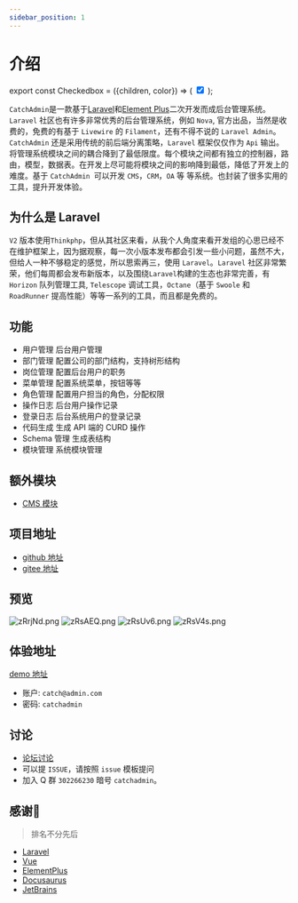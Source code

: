 ```yaml
---
sidebar_position: 1
---
```

# 介绍
export const Checkedbox = ({children, color}) => (
    <input type="checkbox" checked/>
);

`CatchAdmin`是一款基于[Laravel](https://laravel.com)和[Element Plus](https://element-plus.org)二次开发而成后台管理系统。`Laravel` 社区也有许多非常优秀的后台管理系统，例如 `Nova`, 官方出品，当然是收费的，免费的有基于 `Livewire` 的 `Filament`，还有不得不说的 `Laravel Admin`。`CatchAdmin` 还是采用传统的前后端分离策略，`Laravel` 框架仅仅作为 `Api` 输出。将管理系统模块之间的耦合降到了最低限度。每个模块之间都有独立的控制器，路由，模型，数据表。在开发上尽可能将模块之间的影响降到最低，降低了开发上的难度。基于 `CatchAdmin `可以开发 `CMS`，`CRM`，`OA` 等 等系统。也封装了很多实用的工具，提升开发体验。

## 为什么是 Laravel
`V2` 版本使用`Thinkphp`，但从其社区来看，从我个人角度来看开发组的心思已经不在维护框架上，因为据观察，每一次小版本发布都会引发一些小问题，虽然不大，但给人一种不够稳定的感觉，所以思索再三，使用 `Laravel`。`Laravel` 社区非常繁荣，他们每周都会发布新版本，以及围绕`Laravel`构建的生态也非常完善，有 `Horizon` 队列管理工具, `Telescope` 调试工具，`Octane`（基于 `Swoole` 和 `RoadRunner` 提高性能）等等一系列的工具，而且都是免费的。

## 功能
- <Checkedbox/> 用户管理 后台用户管理
- <Checkedbox/> 部门管理 配置公司的部门结构，支持树形结构
- <Checkedbox/> 岗位管理 配置后台用户的职务
- <Checkedbox/> 菜单管理 配置系统菜单，按钮等等
- <Checkedbox/> 角色管理 配置用户担当的角色，分配权限
- <Checkedbox/> 操作日志 后台用户操作记录
- <Checkedbox/> 登录日志 后台系统用户的登录记录
- <Checkedbox/> 代码生成 生成 API 端的 CURD 操作
- <Checkedbox/> Schema 管理 生成表结构 
- <Checkedbox/> 模块管理 系统模块管理

## 额外模块
- [CMS 模块](https://github.com/catch-admin/cms)

## 项目地址
- [github 地址](https://github.com/jaguarjack/catch-admin)
- [gitee 地址](https://gitee.com/jaguarjack/catchAdmin)

## 预览
![zRrjNd.png](https://i.imgtg.com/2023/02/16/dASpg.png)
![zRsAEQ.png](https://i.imgtg.com/2023/02/16/dAsKK.png)
![zRsUv6.png](https://i.imgtg.com/2023/02/16/dA0fB.png)
![zRsV4s.png](https://i.imgtg.com/2023/02/16/dAd5s.png)

## 体验地址
[demo 地址](https://v3.catchadmin.com)
- 账户: `catch@admin.com`
- 密码: `catchadmin`
<!--
## 赞助
如果项目对你有帮助，或者在工作上帮你节省了开发时间。在力所能及的情况下，可以支持下`Catchadmin`项目, 非常感谢🙏
<img src="/img/support.jpeg" width = "200" alt="support"/>-->

## 讨论
- [论坛讨论](https://bbs.catchadmin.com)
- 可以提 `ISSUE`，请按照 `issue` 模板提问
- 加入 Q 群 `302266230` 暗号 `catchadmin`。


## 感谢🙏
> 排名不分先后

- [Laravel](https://laravel.com)
- [Vue](https://cn.vuejs.org/)
- [ElementPlus](https://element-plus.org)
- [Docusaurus](https://docusaurus.com)
- [JetBrains](https://www.jetbrains.com/)